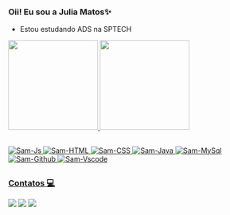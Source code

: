 ### Oii! Eu sou a Julia Matos✨

- Estou estudando ADS na SPTECH
<div>
  <a href="https://github.com/JuliaMatos09">
  <img height="180em" src="https://github-readme-stats.vercel.app/api?username=JuliaMatos09&show_icons=true&theme=dracula&include_all_commits=true&count_private=true&border_radius=10"/>
  <img height="180em" src="https://github-readme-stats.vercel.app/api/top-langs/?username=JuliaMatos09&layout=compact&langs_count=7&theme=dracula&border_radius=10"/>
</div>
    
##
<div style="display: inline_block">
  <img alt="Sam-Js" src="https://img.shields.io/badge/JavaScript-323330?style=for-the-badge&logo=javascript&logoColor=F7DF1E">
  <img alt="Sam-HTML" src="https://img.shields.io/badge/HTML5-E34F26?style=for-the-badge&logo=html5&logoColor=white">
  <img alt="Sam-CSS" src="https://img.shields.io/badge/CSS3-1572B6?style=for-the-badge&logo=css3&logoColor=white">
  <img alt="Sam-Java" src="https://img.shields.io/badge/Java-ED8B00?style=for-the-badge&logo=java&logoColor=white">
  <img alt="Sam-MySql" src="https://img.shields.io/badge/MySQL-005C84?style=for-the-badge&logo=mysql&logoColor=white">
  <img alt="Sam-Github" src="https://img.shields.io/badge/GitHub-100000?style=for-the-badge&logo=github&logoColor=white">
  <img alt="Sam-Vscode" src="https://img.shields.io/badge/Visual_Studio_Code-0078D4?style=for-the-badge&logo=visual%20studio%20code&logoColor=white">
 </div>


 ##

 ### Contatos 💻
  <div>
  <a href="https://instagram.com/juh_mats?igshid=MmIzYWVlNDQ5Yg==" target="_blank" rel="external" align="center">
  <img src="https://img.shields.io/badge/Instagram-E4405F?style=for-the-badge&logo=instagram&logoColor=white" target="_blank"></a>
  <a href="https://www.linkedin.com/in/julia-matos-194894203/" target="_blank" rel="external" align="center">
    <img src="https://img.shields.io/badge/LinkedIn-0077B5?style=for-the-badge&logo=linkedin&logoColor=white" target="_blank"></a>
     <a href="www.linkedin.com/in/julia-matos-194894203" target="_blank" rel="external" align="center">
    <img src="https://img.shields.io/badge/Discord-7289DA?style=for-the-badge&logo=discord&logoColor=white" target="_blank"></a>
</div>
   
   

